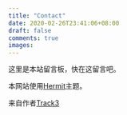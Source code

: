```yaml
---
title: "Contact"
date: 2020-02-26T23:41:06+08:00
draft: false
comments: true
images:
---
```


这里是本站留言板，快在这留言吧。

本网站使用[Hermit](https://github.com/Track3/hermit)主题。

来自作者[Track3](https://ojbk.im)
